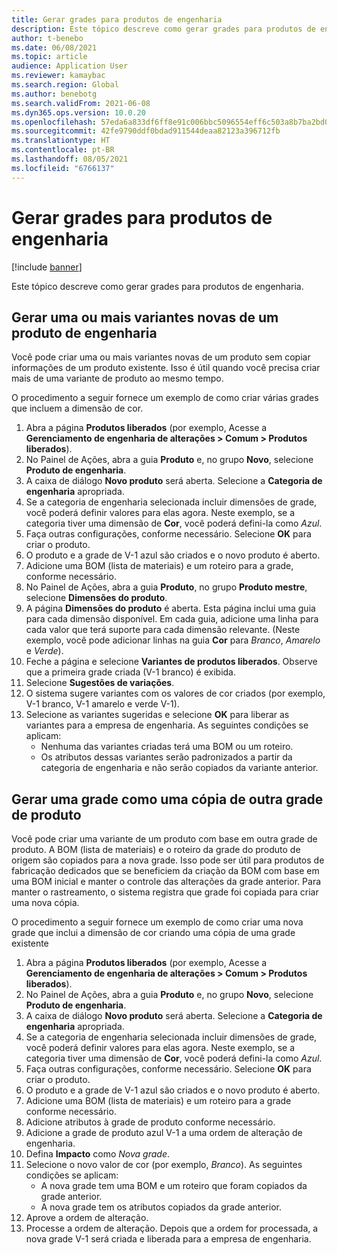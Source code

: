 ```yaml
---
title: Gerar grades para produtos de engenharia
description: Este tópico descreve como gerar grades para produtos de engenharia
author: t-benebo
ms.date: 06/08/2021
ms.topic: article
audience: Application User
ms.reviewer: kamaybac
ms.search.region: Global
ms.author: benebotg
ms.search.validFrom: 2021-06-08
ms.dyn365.ops.version: 10.0.20
ms.openlocfilehash: 57eda6a833df6ff8e91c006bbc5096554eff6c503a8b7ba2bd0b13e2f8e98f56
ms.sourcegitcommit: 42fe9790ddf0bdad911544deaa82123a396712fb
ms.translationtype: HT
ms.contentlocale: pt-BR
ms.lasthandoff: 08/05/2021
ms.locfileid: "6766137"
---
```

# <a name="generate-variants-for-engineering-products"></a>Gerar grades para produtos de engenharia

[!include [banner](../includes/banner.md)]

Este tópico descreve como gerar grades para produtos de engenharia.

## <a name="generate-one-or-more-new-variants-of-an-engineering-product"></a>Gerar uma ou mais variantes novas de um produto de engenharia

Você pode criar uma ou mais variantes novas de um produto sem copiar informações de um produto existente. Isso é útil quando você precisa criar mais de uma variante de produto ao mesmo tempo.

O procedimento a seguir fornece um exemplo de como criar várias grades que incluem a dimensão de cor.

1. Abra a página **Produtos liberados** (por exemplo, Acesse a **Gerenciamento de engenharia de alterações \> Comum \> Produtos liberados**).
1. No Painel de Ações, abra a guia **Produto** e, no grupo **Novo**, selecione **Produto de engenharia**.
1. A caixa de diálogo **Novo produto** será aberta. Selecione a **Categoria de engenharia** apropriada.
1. Se a categoria de engenharia selecionada incluir dimensões de grade, você poderá definir valores para elas agora. Neste exemplo, se a categoria tiver uma dimensão de **Cor**, você poderá defini-la como *Azul*.
1. Faça outras configurações, conforme necessário. Selecione **OK** para criar o produto.
1. O produto e a grade de V-1 azul são criados e o novo produto é aberto.
1. Adicione uma BOM (lista de materiais) e um roteiro para a grade, conforme necessário.
1. No Painel de Ações, abra a guia **Produto**, no grupo **Produto mestre**, selecione **Dimensões do produto**.
1. A página **Dimensões do produto** é aberta. Esta página inclui uma guia para cada dimensão disponível. Em cada guia, adicione uma linha para cada valor que terá suporte para cada dimensão relevante. (Neste exemplo, você pode adicionar linhas na guia **Cor** para *Branco*, *Amarelo* e *Verde*).
1. Feche a página e selecione **Variantes de produtos liberados**. Observe que a primeira grade criada (V-1 branco) é exibida.
1. Selecione **Sugestões de variações**.
1. O sistema sugere variantes com os valores de cor criados (por exemplo, V-1 branco, V-1 amarelo e verde V-1).
1. Selecione as variantes sugeridas e selecione **OK** para liberar as variantes para a empresa de engenharia. As seguintes condições se aplicam: 
    - Nenhuma das variantes criadas terá uma BOM ou um roteiro.
    - Os atributos dessas variantes serão padronizados a partir da categoria de engenharia e não serão copiados da variante anterior.

## <a name="generate-a-variant-as-a-copy-of-another-product-variant"></a>Gerar uma grade como uma cópia de outra grade de produto

Você pode criar uma variante de um produto com base em outra grade de produto. A BOM (lista de materiais) e o roteiro da grade do produto de origem são copiados para a nova grade. Isso pode ser útil para produtos de fabricação dedicados que se beneficiem da criação da BOM com base em uma BOM inicial e manter o controle das alterações da grade anterior. Para manter o rastreamento, o sistema registra que grade foi copiada para criar uma nova cópia.

O procedimento a seguir fornece um exemplo de como criar uma nova grade que inclui a dimensão de cor criando uma cópia de uma grade existente

1. Abra a página **Produtos liberados** (por exemplo, Acesse a **Gerenciamento de engenharia de alterações \> Comum \> Produtos liberados**).
1. No Painel de Ações, abra a guia **Produto** e, no grupo **Novo**, selecione **Produto de engenharia**.
1. A caixa de diálogo **Novo produto** será aberta. Selecione a **Categoria de engenharia** apropriada.
1. Se a categoria de engenharia selecionada incluir dimensões de grade, você poderá definir valores para elas agora. Neste exemplo, se a categoria tiver uma dimensão de **Cor**, você poderá defini-la como *Azul*.
1. Faça outras configurações, conforme necessário. Selecione **OK** para criar o produto.
1. O produto e a grade de V-1 azul são criados e o novo produto é aberto.
1. Adicione uma BOM (lista de materiais) e um roteiro para a grade conforme necessário.
1. Adicione atributos à grade de produto conforme necessário.
1. Adicione a grade de produto azul V-1 a uma ordem de alteração de engenharia.
1. Defina **Impacto** como *Nova grade*.
1. Selecione o novo valor de cor (por exemplo, *Branco*). As seguintes condições se aplicam: 
    - A nova grade tem uma BOM e um roteiro que foram copiados da grade anterior.
    - A nova grade tem os atributos copiados da grade anterior.
1. Aprove a ordem de alteração.
1. Processe a ordem de alteração. Depois que a ordem for processada, a nova grade V-1 será criada e liberada para a empresa de engenharia.
